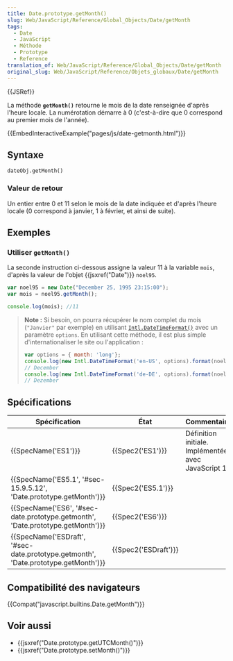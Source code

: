 ```yaml
---
title: Date.prototype.getMonth()
slug: Web/JavaScript/Reference/Global_Objects/Date/getMonth
tags:
  - Date
  - JavaScript
  - Méthode
  - Prototype
  - Reference
translation_of: Web/JavaScript/Reference/Global_Objects/Date/getMonth
original_slug: Web/JavaScript/Reference/Objets_globaux/Date/getMonth
---
```

{{JSRef}}

La méthode **`getMonth()`** retourne le mois de la date renseignée d'après l'heure locale. La numérotation démarre à 0 (c'est-à-dire que 0 correspond au premier mois de l'année).

{{EmbedInteractiveExample("pages/js/date-getmonth.html")}}

## Syntaxe

    dateObj.getMonth()

### Valeur de retour

Un entier entre 0 et 11 selon le mois de la date indiquée et d'après l'heure locale (0 correspond à janvier, 1 à février, et ainsi de suite).

## Exemples

### Utiliser `getMonth()`

La seconde instruction ci-dessous assigne la valeur 11 à la variable `mois`, d'après la valeur de l'objet {{jsxref("Date")}} `noel95`.

```js
var noel95 = new Date("December 25, 1995 23:15:00");
var mois = noel95.getMonth();

console.log(mois); //11
```

> **Note :** Si besoin, on pourra récupérer le nom complet du mois (`"Janvier"` par exemple) en utilisant [`Intl.DateTimeFormat()`](/fr/docs/Web/JavaScript/Reference/Objets_globaux/DateTimeFormat) avec un paramètre `options`. En utilisant cette méthode, il est plus simple d'internationaliser le site ou l'application :
>
> ```js
> var options = { month: 'long'};
> console.log(new Intl.DateTimeFormat('en-US', options).format(noel95));
> // December
> console.log(new Intl.DateTimeFormat('de-DE', options).format(noel95));
> // Dezember
> ```

## Spécifications

| Spécification                                                                                                | État                         | Commentaires                                          |
| ------------------------------------------------------------------------------------------------------------ | ---------------------------- | ----------------------------------------------------- |
| {{SpecName('ES1')}}                                                                                     | {{Spec2('ES1')}}         | Définition initiale. Implémentée avec JavaScript 1.0. |
| {{SpecName('ES5.1', '#sec-15.9.5.12', 'Date.prototype.getMonth')}}                     | {{Spec2('ES5.1')}}     |                                                       |
| {{SpecName('ES6', '#sec-date.prototype.getmonth', 'Date.prototype.getMonth')}}     | {{Spec2('ES6')}}         |                                                       |
| {{SpecName('ESDraft', '#sec-date.prototype.getmonth', 'Date.prototype.getMonth')}} | {{Spec2('ESDraft')}} |                                                       |

## Compatibilité des navigateurs

{{Compat("javascript.builtins.Date.getMonth")}}

## Voir aussi

- {{jsxref("Date.prototype.getUTCMonth()")}}
- {{jsxref("Date.prototype.setMonth()")}}
